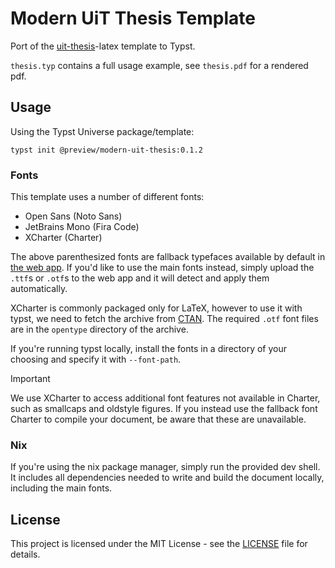 # Modern UiT Thesis Template

Port of the [uit-thesis](https://github.com/egraff/uit-thesis)-latex template to Typst.

`thesis.typ` contains a full usage example, see `thesis.pdf` for a rendered pdf.

## Usage

Using the Typst Universe package/template:

```console
typst init @preview/modern-uit-thesis:0.1.2
```

### Fonts

This template uses a number of different fonts:

- Open Sans (Noto Sans)
- JetBrains Mono (Fira Code)
- XCharter (Charter)

The above parenthesized fonts are fallback typefaces available by default in [the web app](https://typst.app).
If you'd like to use the main fonts instead, simply upload the `.ttf`s or `.otf`s to the web app and it will detect and apply them automatically.

XCharter is commonly packaged only for LaTeX, however to use it with typst, we need to fetch the archive from [CTAN](https://mirrors.ctan.org/fonts/xcharter.zip).
The required `.otf` font files are in the `opentype` directory of the archive.

If you're running typst locally, install the fonts in a directory of your choosing and specify it with `--font-path`.

> [!IMPORTANT]
> We use XCharter to access additional font features not available in Charter, such as smallcaps and oldstyle figures.
> If you instead use the fallback font Charter to compile your document, be aware that these are unavailable.

### Nix

If you're using the nix package manager, simply run the provided dev shell. It includes all dependencies needed to write and build the document locally, including the main fonts.

## License

This project is licensed under the MIT License - see the [LICENSE](LICENSE) file for details.
